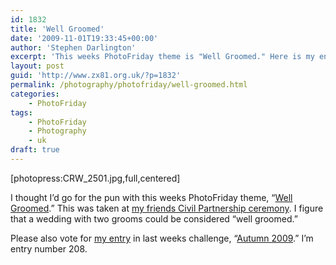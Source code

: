 ```yaml
---
id: 1832
title: 'Well Groomed'
date: '2009-11-01T19:33:45+00:00'
author: 'Stephen Darlington'
excerpt: 'This weeks PhotoFriday theme is "Well Groomed." Here is my entry.'
layout: post
guid: 'http://www.zx81.org.uk/?p=1832'
permalink: /photography/photofriday/well-groomed.html
categories:
    - PhotoFriday
tags:
    - PhotoFriday
    - Photography
    - uk
draft: true
---
```


\[photopress:CRW\_2501.jpg,full,centered\]

I thought I’d go for the pun with this weeks PhotoFriday theme, “[Well Groomed](http://www.photofriday.com/archives/challenge/000925.php).” This was taken at [my friends Civil Partnership ceremony](http://www.zx81.org.uk/blog/a-very-civil-partnership.html). I figure that a wedding with two grooms could be considered “well groomed.”

Please also vote for [my entry](http://www.zx81.org.uk/photography/photofriday/autumn-2009.html) in last weeks challenge, “[Autumn 2009](http://www.photofriday.com/linkviewer.php?id=923).” I’m entry number 208.